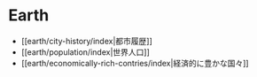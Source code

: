 # Earth

- [[earth/city-history/index|都市履歴]]
- [[earth/population/index|世界人口]]
- [[earth/economically-rich-contries/index|経済的に豊かな国々]]
